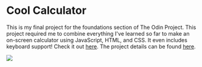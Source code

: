 # Cool Calculator

This is my final project for the foundations section of The Odin Project. This project required me to combine everything I've learned so far to make an on-screen calculator using JavaScript, HTML, and CSS. It even includes keyboard support! Check it out [here](https://curly08.github.io/calculator/). The project details can be found [here](https://www.theodinproject.com/paths/foundations/courses/foundations/lessons/calculator).

<kbd><img src="https://user-images.githubusercontent.com/65420305/147952983-6a597806-3340-4d73-a212-dfd346145a4d.png" /></kbd>
